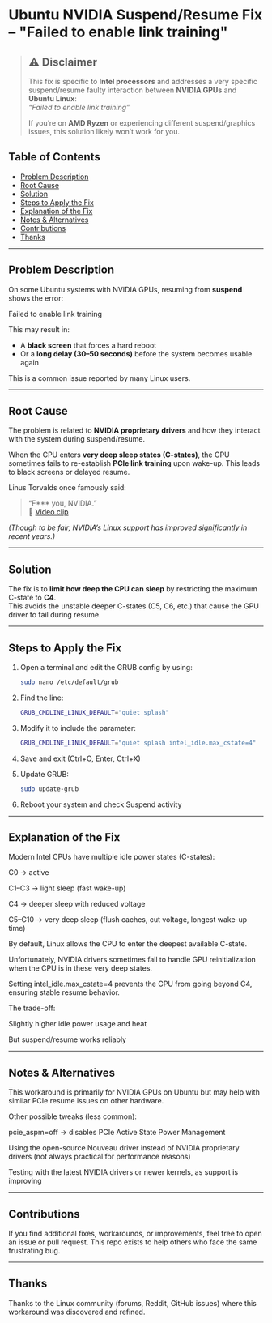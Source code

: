 # Ubuntu NVIDIA Suspend/Resume Fix – "Failed to enable link training"

> ## ⚠️ Disclaimer
> This fix is specific to **Intel processors** and addresses a very specific suspend/resume faulty interaction between **NVIDIA GPUs** and **Ubuntu Linux**:  
> *“Failed to enable link training”*  
>  
> If you’re on **AMD Ryzen** or experiencing different suspend/graphics issues, this solution likely won’t work for you.


## Table of Contents
- [Problem Description](#problem-description)
- [Root Cause](#root-cause)
- [Solution](#solution)
- [Steps to Apply the Fix](#steps-to-apply-the-fix)
- [Explanation of the Fix](#explanation-of-the-fix)
- [Notes & Alternatives](#notes--alternatives)
- [Contributions](#contributions)
- [Thanks](#thanks)


---

## Problem Description

On some Ubuntu systems with NVIDIA GPUs, resuming from **suspend** shows the error:

Failed to enable link training

This may result in:
- A **black screen** that forces a hard reboot  
- Or a **long delay (30–50 seconds)** before the system becomes usable again  

This is a common issue reported by many Linux users.


---

## Root Cause

The problem is related to **NVIDIA proprietary drivers** and how they interact with the system during suspend/resume.  

When the CPU enters **very deep sleep states (C-states)**, the GPU sometimes fails to re-establish **PCIe link training** upon wake-up. This leads to black screens or delayed resume.  

Linus Torvalds once famously said:  
> “F*** you, NVIDIA.”  
🎥 [Video clip](https://www.youtube.com/shorts/e0xE4YBrF5E)

*(Though to be fair, NVIDIA’s Linux support has improved significantly in recent years.)*


---

## Solution

The fix is to **limit how deep the CPU can sleep** by restricting the maximum C-state to **C4**.  
This avoids the unstable deeper C-states (C5, C6, etc.) that cause the GPU driver to fail during resume.


---

## Steps to Apply the Fix

1. Open a terminal and edit the GRUB config by using:  
   ```bash
   sudo nano /etc/default/grub

2. Find the line:
   ```bash
   GRUB_CMDLINE_LINUX_DEFAULT="quiet splash"

3. Modify it to include the parameter:
   ```bash
   GRUB_CMDLINE_LINUX_DEFAULT="quiet splash intel_idle.max_cstate=4"

4. Save and exit (Ctrl+O, Enter, Ctrl+X)

5. Update GRUB:
   ```bash
   sudo update-grub

6. Reboot your system and check Suspend activity


---

## Explanation of the Fix

Modern Intel CPUs have multiple idle power states (C-states):

C0 → active

C1–C3 → light sleep (fast wake-up)

C4 → deeper sleep with reduced voltage

C5–C10 → very deep sleep (flush caches, cut voltage, longest wake-up time)

By default, Linux allows the CPU to enter the deepest available C-state.

Unfortunately, NVIDIA drivers sometimes fail to handle GPU reinitialization when the CPU is in these very deep states.

Setting intel_idle.max_cstate=4 prevents the CPU from going beyond C4, ensuring stable resume behavior.

The trade-off:

Slightly higher idle power usage and heat

But suspend/resume works reliably


---

## Notes & Alternatives

This workaround is primarily for NVIDIA GPUs on Ubuntu but may help with similar PCIe resume issues on other hardware.

Other possible tweaks (less common):

pcie_aspm=off → disables PCIe Active State Power Management

Using the open-source Nouveau driver instead of NVIDIA proprietary drivers (not always practical for performance reasons)

Testing with the latest NVIDIA drivers or newer kernels, as support is improving


---

## Contributions

If you find additional fixes, workarounds, or improvements, feel free to open an issue or pull request.
This repo exists to help others who face the same frustrating bug.

---

## Thanks
Thanks to the Linux community (forums, Reddit, GitHub issues) where this workaround was discovered and refined.  

